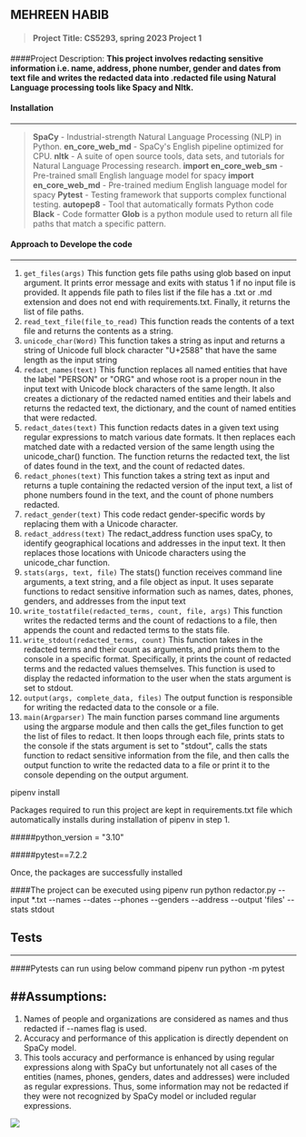 **MEHREEN HABIB**
---------
> #### Project Title: CS5293, spring 2023 Project 1
####Project Description:
 **This project involves redacting sensitive information i.e. name, address, phone number, gender and dates from text file and writes the redacted data into .redacted file using Natural Language processing tools like Spacy and Nltk.**
 
 #### Installation
  ****
 >**SpaCy** - Industrial-strength Natural Language Processing (NLP) in Python.
 >**en_core_web_md** - SpaCy's English pipeline optimized for CPU.
 >**nltk** - A suite of open source tools, data sets, and tutorials for Natural Language Processing research.
 >**import en_core_web_sm** - Pre-trained small English language model for spacy
 >**import en_core_web_md** - Pre-trained medium English language model for spacy
 >**Pytest** - Testing framework that supports complex functional testing.
 >**autopep8** - Tool that automatically formats Python code 
 >**Black** - Code formatter
 >**Glob** is a python module used to return all file paths that match a specific pattern.


 #### Approach to Develope the code
---
1. `get_files(args)`
  This function gets file paths using glob based on input argument. It prints error message and exits with status 1 if no input file is provided. It appends file path to files list if the file has a .txt or .md extension and does not end with requirements.txt. Finally, it returns the list of file paths.
2. `read_text_file(file_to_read)`
   This function reads the contents of a text file and returns the contents as a string.
3. `unicode_char(Word)`
   This function takes a string as input and returns a string of Unicode full block character "U+2588" that have the same length as the input string
4. `redact_names(text)`
   This function replaces all named entities that have the label "PERSON" or "ORG" and whose root is a proper noun in the input text with Unicode block characters of the same length. 
   It also creates a dictionary of the redacted named entities and their labels and returns the redacted text, the dictionary, and the count of named entities that were redacted.
5. `redact_dates(text)`
   This function redacts dates in a given text using regular expressions to match various date formats. It then replaces each matched date with a redacted version of the same length
   using the unicode_char() function. The function returns the redacted text, the list of dates found in the text, and the count of redacted dates.
6. `redact_phones(text)`
   This function takes a string text as input and returns a tuple containing the redacted version of the input text, a list of phone numbers found in the text, 
   and the count of phone numbers redacted.
7. `redact_gender(text)`
   This code redact gender-specific words by replacing them with a Unicode character.
8. `redact_address(text)`
   The redact_address function uses spaCy, to identify geographical locations and addresses in the input text. 
   It then replaces those locations with Unicode characters using the unicode_char function.
1.  `stats(args, text, file)`
    The stats() function receives command line arguments, a text string, and a file object as input. It uses separate functions to redact sensitive information such as names, 
    dates, phones, genders, and addresses from the input text
2.  `write_tostatfile(redacted_terms, count, file, args)`
    This function writes the redacted terms and the count of redactions to a file,  then appends the count and redacted terms to the stats file.
3.  `write_stdout(redacted_terms, count)`
    This function takes in the redacted terms and their count as arguments, and prints them to the console in a specific format. 
    Specifically, it prints the count of redacted terms and the redacted values themselves. This function is used to display the
    redacted information to the user when the stats argument is set to stdout.
4.  `output(args, complete_data, files)`
    The output function is responsible for writing the redacted data to the console or a file.
5.  `main(Argparser)`
    The main function parses command line arguments using the argparse module and then calls the get_files function to get the list of files to redact. It then loops through each file,
    prints stats to the console if the stats argument is set to "stdout", calls the stats function to redact sensitive information from the file, and then calls the output function to 
    write the redacted data to a file or print it to the console depending on the output argument.


pipenv install

Packages required to run this project are kept in requirements.txt file which automatically installs during installation of pipenv in step 1.


#####python_version = "3.10"

#####pytest==7.2.2

Once, the packages are successfully installed

####The project can be executed using
pipenv run python redactor.py --input *.txt --names --dates --phones --genders --address --output 'files' --stats stdout


## Tests
---
####Pytests can run using below command
pipenv run python -m pytest


##Assumptions:
---
1. Names of people and organizations are considered as names and thus redacted if --names flag is used.
2. Accuracy and performance of this application is directly dependent on SpaCy model.
3. This tools accuracy and performance is enhanced by using regular expressions along with SpaCy but unfortunately not all cases of the entities (names, phones, genders, dates and addresses) were included as regular expressions. Thus, some information may not be redacted if they were not recognized by SpaCy model or included regular expressions.

![](https://github.com/MehreenHabibr/cs5293sp23-project1/blob/main/Recording%20%236.gif)
